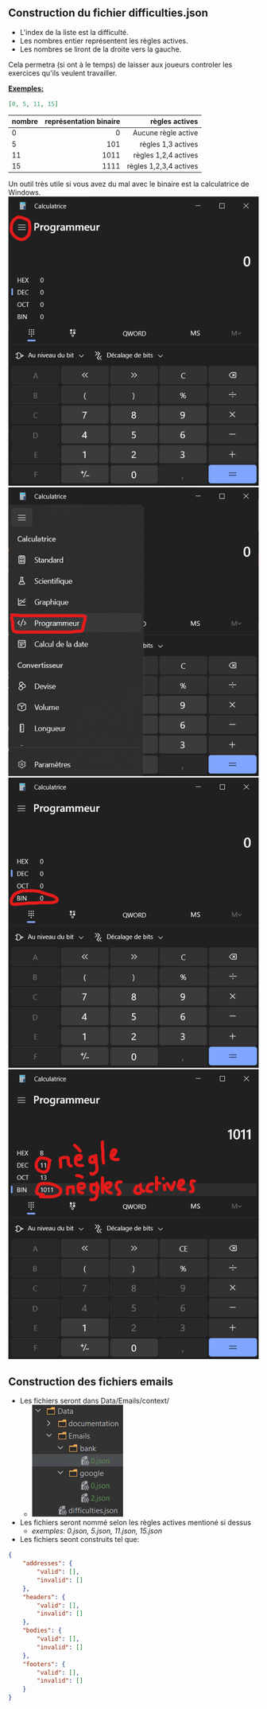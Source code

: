﻿## Construction du fichier difficulties.json

- L'index de la liste est la difficulté.
- Les nombres entier représentent les règles actives.
- Les nombres se liront de la droite vers la gauche.

Cela permetra (si ont à le temps) de laisser aux joueurs controler les exercices qu'ils veulent travailler.

<u><b>Exemples:</b></u>

```json
[0, 5, 11, 15]
```

| nombre | représentation binaire |         règles actives |
|--------|-----------------------:|-----------------------:|
| 0      |                      0 |    Aucune règle active |
| 5      |                    101 |     règles 1,3 actives |
| 11     |                   1011 |   règles 1,2,4 actives |
| 15     |                   1111 | règles 1,2,3,4 actives |

Un outil très utile si vous avez du mal avec le binaire est la calculatrice de Windows.
![img.png](img.png)
![img2.png](img2.png)
![img3.png](img3.png)
![img4.png](img4.png)

## Construction des fichiers emails

- Les fichiers seront dans Data/Emails/context/
  - ![img5.png](img5.png)
- Les fichiers seront nommé selon les règles actives mentioné si dessus 
  - <i>exemples: 0.json, 5.json, 11.json, 15.json</i>
- Les fichiers seont construits tel que:

```json
{
	"addresses": {
		"valid": [],
		"invalid": []
	},
	"headers": {
		"valid": [],
		"invalid": []
	},
	"bodies": {
		"valid": [],
		"invalid": []
	},
	"footers": {
		"valid": [],
		"invalid": []
	}
}
```
